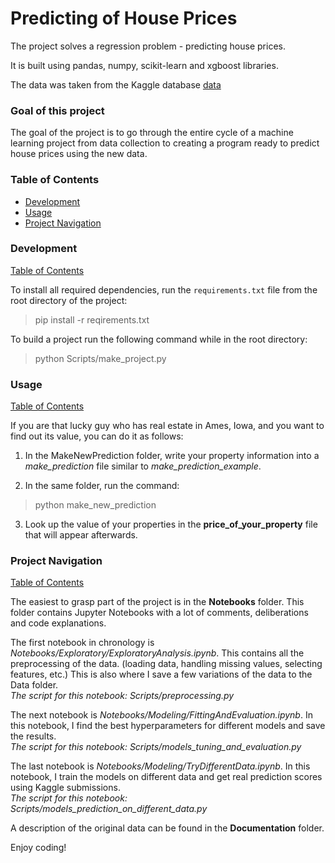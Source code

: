 # Predicting of House Prices    


The project solves a regression problem - predicting house prices. 

It is built using pandas, numpy, scikit-learn and xgboost libraries.    

The data was taken from the Kaggle database [data](https://www.kaggle.com/competitions/house-prices-advanced-regression-techniques/data)  


### Goal of this project

The goal of the project is to go through the entire cycle of a machine learning project from data collection to creating a program ready to predict house prices using the new data.

### Table of Contents<a name = 'content'></a>     

- [Development](#developmnt)    
- [Usage](#usage)      
- [Project Navigation](#navigation)    
   
    
### Development<a name = 'development'></a>   
[Table of Contents](#content)     

To install all required dependencies, run the `requirements.txt` file from the root directory of the project:    

> pip install -r reqirements.txt

To build a project run the following command while in the root directory:    

> python Scripts/make_project.py


### Usage<a name = 'usage'></a>     
[Table of Contents](#content)     

If you are that lucky guy who has real estate in Ames, Iowa, and you want to find out its value, you can do it as follows:    

1. In the MakeNewPrediction folder, write your property information into a *make_prediction* file similar to *make_prediction_example*.

2. In the same folder, run the command:
> python make_new_prediction

3. Look up the value of your properties in the **price_of_your_property** file that will appear afterwards.


### Project Navigation<a name = 'navigation'></a>      
[Table of Contents](#content)     

The easiest to grasp part of the project is in the **Notebooks** folder. This folder contains Jupyter Notebooks with a lot of comments, deliberations and code explanations.    

The first notebook in chronology is *Notebooks/Exploratory/ExploratoryAnalysis.ipynb*. This contains all the preprocessing of the data. (loading data, handling missing values, selecting features, etc.) This is also where I save a few variations of the data to the Data folder.     
*The script for this notebook: Scripts/preprocessing.py*    

The next notebook is *Notebooks/Modeling/FittingAndEvaluation.ipynb*. In this notebook, I find the best hyperparameters for different models and save the results.     
*The script for this notebook: Scripts/models_tuning_and_evaluation.py*

The last notebook is *Notebooks/Modeling/TryDifferentData.ipynb*. In this notebook, I train the models on different data and get real prediction scores using Kaggle submissions.     
*The script for this notebook: Scripts/models_prediction_on_different_data.py*

A description of the original data can be found in the **Documentation** folder.



Enjoy coding!
